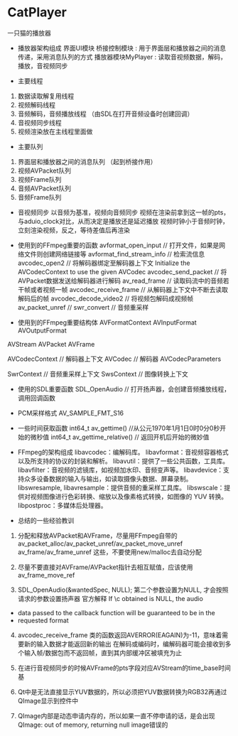 # CatPlayer
一只猫的播放器

* 播放器架构组成
界面UI模块
桥接控制模块 : 用于界面层和播放器之间的消息传递，采用消息队列的方式
播放器模块MyPlayer : 读取音视频数据，解码，播放，音视频同步

* 主要线程
1. 数据读取解复用线程
2. 视频解码线程
3. 音频解码，音频播放线程    （由SDL在打开音频设备时创建回调）
4. 音视频同步线程
5. 视频渲染放在主线程里面做


* 主要队列
1. 界面层和播放器之间的消息队列 （起到桥接作用）
2. 视频AVPacket队列
3. 视频Frame队列
4. 音频AVPacket队列
5. 音频Frame队列

* 音视频同步
以音频为基准，视频向音频同步
视频在渲染前拿到这一帧的pts，与aduio_clock对比，从而决定是播放还是延迟播放
视频时钟小于音频时钟，立刻渲染视频，反之，等待差值后再渲染

* 使用到的FFmpeg重要的函数
avformat_open_input        // 打开文件，如果是网络文件则创建网络链接等
avformat_find_stream_info  // 检索流信息
avcodec_open2              // 将解码器绑定至解码器上下文 Initialize the AVCodecContext to use the given AVCodec 
avcodec_send_packet        // 将AVPacket数据发送给解码器进行解码
av_read_frame              // 读取码流中的音频若干帧或者视频一帧
avcodec_receive_frame      // 从解码器上下文中不断去读取解码后的帧
avcodec_decode_video2      // 将视频包解码成视频帧
av_packet_unref            // 
swr_convert    // 音频重采样

* 使用到的FFmpeg重要结构体
AVFormatContext
AVInputFormat
AVOutputFormat 

AVStream
AVPacket
AVFrame

AVCodecContext       // 解码器上下文
AVCodec              // 解码器
AVCodecParameters

SwrContext      // 音频重采样上下文
SwsContext      // 图像转换上下文

* 使用的SDL重要函数
SDL_OpenAudio    // 打开扬声器，会创建音频播放线程，调用回调函数

* PCM采样格式
AV_SAMPLE_FMT_S16

* 一些时间获取函数
int64_t av_gettime()           //从公元1970年1月1日0时0分0秒开始的微秒值
int64_t av_gettime_relative()  // 返回开机后开始的微妙值

* FFmpeg的架构组成
libavcodec：编解码库。
libavformat：音视频容器格式以及所支持的协议的封装和解析。
libavutil：提供了一些公共函数，工具库。
libavfilter：音视频的滤镜库，如视频加水印、音频变声等。
libavdevice：支持众多设备数据的输入与输出，如读取摄像头数据、屏幕录制。
libswresample, libavresample：提供音频的重采样工具库。
libswscale：提供对视频图像进行色彩转换、缩放以及像素格式转换，如图像的 YUV 转换。
libpostproc：多媒体后处理器。

* 总结的一些经验教训
1. 分配和释放AVPacket和AVFrame，尽量用FFmpeg自带的av_packet_alloc/av_packet_unref/av_packet_move_unref   
   av_frame/av_frame_unref 这些，不要使用new/malloc去自动分配

2. 尽量不要直接对AVFrame/AVPacket指针去相互赋值，应该使用 av_frame_move_ref
  
3. SDL_OpenAudio(&wantedSpec, NULL); 第二个参数设置为NULL, 才会按照请求的参数设置扬声器
 官方解释
  If \c obtained is NULL, the audio
 *  data passed to the callback function will be guaranteed to be in the
 *  requested format

4. avcodec_receive_frame 类的函数返回AVERROR(EAGAIN)为-11，意味着需要新的输入数据才能返回新的输出
   在解码或编码时，编解码器可能会接收到多个输入帧/数据包而不返回帧，直到其内部缓冲区被填充为止

5. 在进行音视频同步的时候AVFrame的pts字段对应AVStream的time_base时间基

6. Qt中是无法直接显示YUV数据的，所以必须把YUV数据转换为RGB32再通过QImage显示到控件中

7. QImage内部是动态申请内存的，所以如果一直不停申请的话，是会出现QImage: out of memory, returning null image错误的
